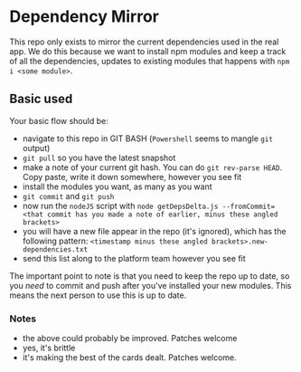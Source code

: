 # Dependency Mirror

This repo only exists to mirror the current dependencies used in the real app. We do this because we want to install npm modules and keep a track of all the dependencies, updates to existing modules that happens with `npm i <some module>`.

## Basic used

Your basic flow should be:

- navigate to this repo in GIT BASH (`Powershell` seems to mangle `git` output)
- `git pull` so you have the latest snapshot
- make a note of your current git hash. You can do `git rev-parse HEAD`. Copy paste, write it down somewhere, however you see fit
- install the modules you want, as many as you want
- `git commit` and `git push`
- now run the `nodeJS` script with `node getDepsDelta.js --fromCommit=<that commit has you made a note of earlier, minus these angled brackets>`
- you will have a new file appear in the repo (it's ignored), which has the following pattern: `<timestamp minus these angled brackets>.new-dependencies.txt`
- send this list along to the platform team however you see fit

The important point to note is that you need to keep the repo up to date, so you *need* to commit and push after you've installed your new modules. This means the next person to use this is up to date.

### Notes

- the above could probably be improved. Patches welcome
- yes, it's brittle
- it's making the best of the cards dealt. Patches welcome.
